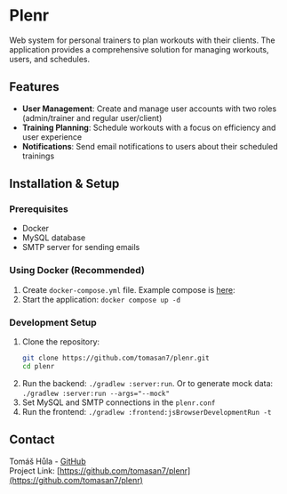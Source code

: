 # Plenr

Web system for personal trainers to plan workouts with their clients. The application provides a comprehensive solution for managing workouts, users, and schedules.

## Features

- **User Management**: Create and manage user accounts with two roles (admin/trainer and regular user/client)
- **Training Planning**: Schedule workouts with a focus on efficiency and user experience
- **Notifications**: Send email notifications to users about their scheduled trainings

## Installation & Setup

### Prerequisites

- Docker
- MySQL database
- SMTP server for sending emails

### Using Docker (Recommended)

1. Create `docker-compose.yml` file. Example compose is [here](docker-compose.yml):
2. Start the application: `docker compose up -d`

### Development Setup

1. Clone the repository:
   ```bash
   git clone https://github.com/tomasan7/plenr.git
   cd plenr
   ```
2. Run the backend: `./gradlew :server:run`. Or to generate mock data: `./gradlew :server:run --args="--mock"`
3. Set MySQL and SMTP connections in the `plenr.conf`
4. Run the frontend: `./gradlew :frontend:jsBrowserDevelopmentRun -t`

## Contact

Tomáš Hůla - [GitHub](https://github.com/tomasan7)  
Project Link: [https://github.com/tomasan7/plenr](https://github.com/tomasan7/plenr)
